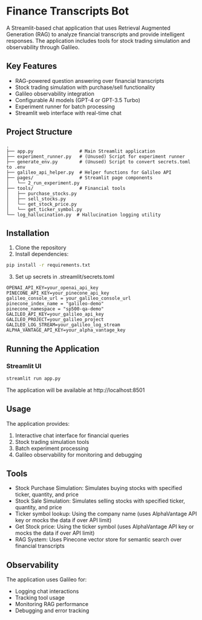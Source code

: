 # Finance Transcripts Bot

A Streamlit-based chat application that uses Retrieval Augmented Generation (RAG) to analyze financial transcripts and provide intelligent responses. The application includes tools for stock trading simulation and observability through Galileo.

## Key Features

- RAG-powered question answering over financial transcripts
- Stock trading simulation with purchase/sell functionality
- Galileo observability integration
- Configurable AI models (GPT-4 or GPT-3.5 Turbo)
- Experiment runner for batch processing
- Streamlit web interface with real-time chat

## Project Structure

```
.
├── app.py                 # Main Streamlit application
├── experiment_runner.py   # (Unused) Script for experiment runner 
├── generate_env.py        # (Unused) Script to convert secrets.toml to .env
├── galileo_api_helper.py  # Helper functions for Galileo API
├── pages/                 # Streamlit page components
│   └── 2_run_experiment.py
├── tools/                 # Financial tools
│   ├── purchase_stocks.py
│   ├── sell_stocks.py
│   └── get_stock_price.py
│   └── get_ticker_symbol.py
└── log_hallucination.py  # Hallucination logging utility
```

## Installation

1. Clone the repository
2. Install dependencies:

```bash
pip install -r requirements.txt
```

3. Set up secrets in .streamlit/secrets.toml

```env
OPENAI_API_KEY=your_openai_api_key
PINECONE_API_KEY=your_pinecone_api_key
galileo_console_url = your_galileo_console_url
pinecone_index_name = "galileo-demo"
pinecone_namespace = "sp500-qa-demo"
GALILEO_API_KEY=your_galileo_api_key
GALILEO_PROJECT=your_galileo_project
GALILEO_LOG_STREAM=your_galileo_log_stream
ALPHA_VANTAGE_API_KEY=your_alpha_vantage_key
```

## Running the Application

### Streamlit UI

```bash
streamlit run app.py
```

The application will be available at http://localhost:8501

## Usage

The application provides:

1. Interactive chat interface for financial queries
2. Stock trading simulation tools
3. Batch experiment processing
4. Galileo observability for monitoring and debugging

## Tools

- Stock Purchase Simulation: Simulates buying stocks with specified ticker, quantity, and price
- Stock Sale Simulation: Simulates selling stocks with specified ticker, quantity, and price
- Ticker symbol lookup: Using the company name (uses AlphaVantage API key or mocks the data if over API limit)
- Get Stock price: Using the ticker symbol (uses AlphaVantage API key or mocks the data if over API limit) 
- RAG System: Uses Pinecone vector store for semantic search over financial transcripts

## Observability

The application uses Galileo for:
- Logging chat interactions
- Tracking tool usage
- Monitoring RAG performance
- Debugging and error tracking
